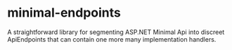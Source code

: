 # minimal-endpoints
A straightforward library for segmenting ASP.NET Minimal Api into discreet ApiEndpoints that can contain one more many implementation handlers.
